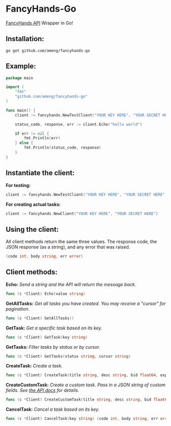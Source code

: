 FancyHands-Go
=============

[FancyHands API](https://www.fancyhands.com/developer) Wrapper in Go!

Installation:
-------------
```
go get github.com/ameng/fancyhands-go
```

Example:
--------

```go
package main

import (
    "fmt"
    "github.com/ameng/fancyhands-go"
)

func main() {
    client := fancyhands.NewTestClient("YOUR KEY HERE", "YOUR SECRET HERE")

    status_code, response, err := client.Echo("hello world")

    if err != nil {
        fmt.Println(err)
    } else {
        fmt.Println(status_code, response)
    }
}
```

Instantiate the client:
-------------------------

**For testing:**
```go
client := fancyhands.NewTestClient("YOUR KEY HERE", "YOUR SECRET HERE")
```

**For creating actual tasks:**
```go
client := fancyhands.NewClient("YOUR KEY HERE", "YOUR SECRET HERE")
```

Using the client:
-----------------
All client methods return the same three values. The response code, the JSON response (as a string), and any error that was raised.
```go
(code int, body string, err error)
```

Client methods:
---------------

**Echo:** *Send a string and the API will return the message back.*
```go
func (c *Client) Echo(value string)
```

**GetAllTasks:** *Get all tasks you have created. You may receive a "cursor" for pagination.*
```go
func (c *Client) GetAllTasks()
```

**GetTask:** *Get a specific task based on its key.*
```go
func (c *Client) GetTask(key string)
```

**GetTasks:** *Filter tasks by status or by cursor.*
```go
func (c *Client) GetTasks(status string, cursor string)
```

**CreateTask:** *Create a task.*
```go
func (c *Client) CreateTask(title string, desc string, bid float64, expiration time.Time)
```

**CreateCustomTask:** *Create a custom task. Pass in a JSON string of custom fields. See [the API docs](https://github.com/fancyhands/api/wiki/fancyhands.request.Custom#custom_fields) for details.*
```go
func (c *Client) CreateCustomTask(title string, desc string, bid float64, expiration time.Time, custom string)
```

**CancelTask:** *Cancel a task based on its key.*
```go
func (c *Client) CancelTask(key string) (code int, body string, err error)
```
